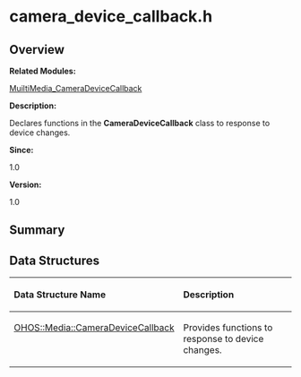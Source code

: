 # camera\_device\_callback.h<a name="EN-US_TOPIC_0000001054479527"></a>

## **Overview**<a name="section2025752563093524"></a>

**Related Modules:**

[MuiltiMedia\_CameraDeviceCallback](muiltimedia_cameradevicecallback.md)

**Description:**

Declares functions in the  **CameraDeviceCallback**  class to response to device changes. 

**Since:**

1.0

**Version:**

1.0

## **Summary**<a name="section438892173093524"></a>

## Data Structures<a name="nested-classes"></a>

<a name="table671497741093524"></a>
<table><thead align="left"><tr id="row807258760093524"><th class="cellrowborder" valign="top" width="50%" id="mcps1.1.3.1.1"><p id="p1742890376093524"><a name="p1742890376093524"></a><a name="p1742890376093524"></a>Data Structure Name</p>
</th>
<th class="cellrowborder" valign="top" width="50%" id="mcps1.1.3.1.2"><p id="p821167620093524"><a name="p821167620093524"></a><a name="p821167620093524"></a>Description</p>
</th>
</tr>
</thead>
<tbody><tr id="row605225179093524"><td class="cellrowborder" valign="top" width="50%" headers="mcps1.1.3.1.1 "><p id="p124204561093524"><a name="p124204561093524"></a><a name="p124204561093524"></a><a href="ohos-media-cameradevicecallback.md">OHOS::Media::CameraDeviceCallback</a></p>
</td>
<td class="cellrowborder" valign="top" width="50%" headers="mcps1.1.3.1.2 "><p id="p1587029715093524"><a name="p1587029715093524"></a><a name="p1587029715093524"></a>Provides functions to response to device changes. </p>
</td>
</tr>
</tbody>
</table>

